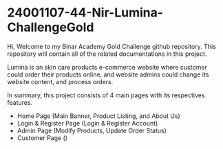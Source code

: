 ﻿# 24001107-44-Nir-Lumina-ChallengeGold

Hi, Welcome to my Binar Academy Gold Challenge github repository.
This repository will contain all of the related documentations in this project.

Lumina is an skin care products e-commerce website where customer could order their products online, and website admins could change its website content, and process orders.

In summary, this project consists of 4 main pages with its respectives features.
- Home Page (Main Banner, Product Listing, and About Us)
- Login & Register Page (Login & Register Account)
- Admin Page (Modify Products, Update Order Status)
- Customer Page ()

